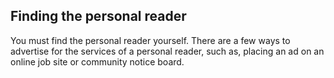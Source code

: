 ##  Finding the personal reader

You must find the personal reader yourself. There are a few ways to advertise
for the services of a personal reader, such as, placing an ad on an online job
site or community notice board.
